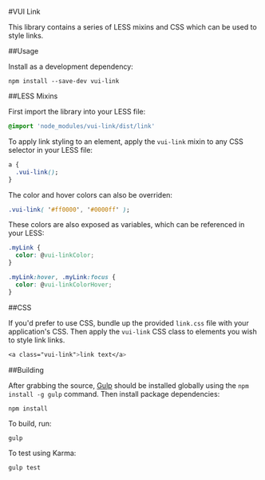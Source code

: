 #VUI Link

This library contains a series of LESS mixins and CSS which can be used to
style links.

##Usage

Install as a development dependency:

```shell
npm install --save-dev vui-link
```

##LESS Mixins

First import the library into your LESS file:

```css
@import 'node_modules/vui-link/dist/link'
```

To apply link styling to an element, apply the `vui-link` mixin to any CSS
selector in your LESS file:

```css
a {
  .vui-link();
}
```

The color and hover colors can also be overriden:

```css
.vui-link( '#ff0000', '#0000ff' );
```

These colors are also exposed as variables, which can be referenced in your LESS:

```css
.myLink {
  color: @vui-linkColor;
}

.myLink:hover, .myLink:focus {
  color: @vui-linkColorHover;
}
```

##CSS

If you'd prefer to use CSS, bundle up the provided `link.css` file with
your application's CSS. Then apply the `vui-link` CSS class to elements you
wish to style link links.

```css
<a class="vui-link">link text</a>
```

##Building

After grabbing the source, [Gulp](http://gulpjs.com/) should be installed globally
using the `npm install -g gulp` command. Then install package dependencies:

```shell
npm install
```

To build, run:

```shell
gulp
```

To test using Karma:

```shell
gulp test
```